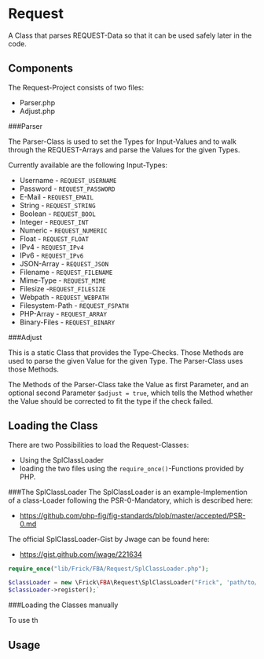 Request
=======
A Class that parses REQUEST-Data so that it can be used safely later in the code.

Components
----------
The Request-Project consists of two files:

* Parser.php
* Adjust.php

###Parser

The Parser-Class is used to set the Types for Input-Values and to walk through the REQUEST-Arrays and parse the Values for the given Types.

Currently available are the following Input-Types:

* Username - `REQUEST_USERNAME`
* Password - `REQUEST_PASSWORD`
* E-Mail - `REQUEST_EMAIL`
* String - `REQUEST_STRING`
* Boolean - `REQUEST_BOOL`
* Integer - `REQUEST_INT`
* Numeric - `REQUEST_NUMERIC`
* Float - `REQUEST_FLOAT`
* IPv4 - `REQUEST_IPv4`
* IPv6 - `REQUEST_IPv6`
* JSON-Array - `REQUEST_JSON`
* Filename - `REQUEST_FILENAME`
* Mime-Type - `REQUEST_MIME`
* Filesize -`REQUEST_FILESIZE`
* Webpath - `REQUEST_WEBPATH`
* Filesystem-Path - `REQUEST_FSPATH`
* PHP-Array - `REQUEST_ARRAY`
* Binary-Files - `REQUEST_BINARY`

###Adjust

This is a static Class that provides the Type-Checks.
Those Methods are used to parse the given Value for the given Type.
The Parser-Class uses those Methods.

The Methods of the Parser-Class take the Value as first Parameter, and an optional second Parameter `$adjust = true`, which tells the Method whether the Value should be corrected to fit the type if the check failed.

Loading the Class
-----------------

There are two Possibilities to load the Request-Classes:
* Using the SplClassLoader
* loading the two files using the `require_once()`-Functions provided by PHP.

###The SplClassLoader
The SplClassLoader is an example-Implemention of a class-Loader following the PSR-0-Mandatory, which is described here:

* https://github.com/php-fig/fig-standards/blob/master/accepted/PSR-0.md

The official SplClassLoader-Gist by Jwage can be found here:

* https://gist.github.com/jwage/221634



```php
require_once("lib/Frick/FBA/Request/SplClassLoader.php");

$classLoader = new \Frick\FBA\Request\SplClassLoader("Frick", 'path/to/your/project/lib');
$classLoader->register();`

```


###Loading the Classes manually



To use th

Usage
-----

